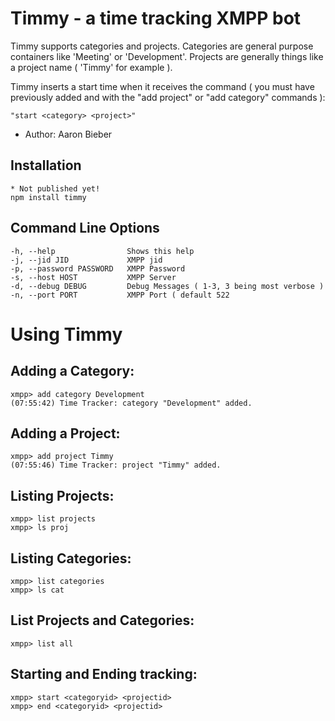 # Timmy - a time tracking XMPP bot
Timmy supports categories and projects. Categories are general purpose containers like 'Meeting' or 'Development'.  Projects are generally things like a project name ( 'Timmy' for example ).

Timmy inserts a start time when it receives the command ( you must have previously added <category> and <project> with the "add project" or "add category" commands ): 

	"start <category> <project>"

- Author: Aaron Bieber

## Installation
	* Not published yet!
	npm install timmy

## Command Line Options
	-h, --help                Shows this help
	-j, --jid JID             XMPP jid
	-p, --password PASSWORD   XMPP Password
	-s, --host HOST           XMPP Server
	-d, --debug DEBUG         Debug Messages ( 1-3, 3 being most verbose )
	-n, --port PORT           XMPP Port ( default 522

# Using Timmy

## Adding a Category:
	xmpp> add category Development
	(07:55:42) Time Tracker: category "Development" added.	

## Adding a Project:
	xmpp> add project Timmy
	(07:55:46) Time Tracker: project "Timmy" added.	
	
## Listing Projects:
	xmpp> list projects
	xmpp> ls proj

## Listing Categories:
	xmpp> list categories
	xmpp> ls cat

## List Projects and Categories:
	xmpp> list all

## Starting and Ending tracking:
	xmpp> start <categoryid> <projectid>
	xmpp> end <categoryid> <projectid>
	
